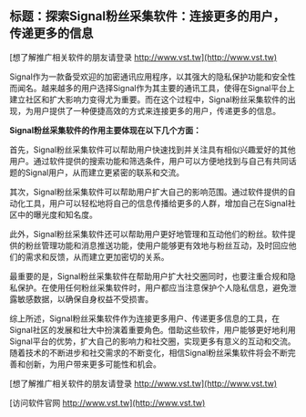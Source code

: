 ## **标题：探索Signal粉丝采集软件：连接更多的用户，传递更多的信息**

[想了解推广相关软件的朋友请登录 http://www.vst.tw](http://www.vst.tw)

Signal作为一款备受欢迎的加密通讯应用程序，以其强大的隐私保护功能和安全性而闻名。越来越多的用户选择Signal作为其主要的通讯工具，使得在Signal平台上建立社区和扩大影响力变得尤为重要。而在这个过程中，Signal粉丝采集软件的出现，为用户提供了一种便捷高效的方式来连接更多的用户，传递更多的信息。

**Signal粉丝采集软件的作用主要体现在以下几个方面：**

首先，Signal粉丝采集软件可以帮助用户快速找到并关注具有相似兴趣爱好的其他用户。通过软件提供的搜索功能和筛选条件，用户可以方便地找到与自己有共同话题的Signal用户，从而建立更紧密的联系和交流。

其次，Signal粉丝采集软件可以帮助用户扩大自己的影响范围。通过软件提供的自动化工具，用户可以轻松地将自己的信息传播给更多的人群，增加自己在Signal社区中的曝光度和知名度。

此外，Signal粉丝采集软件还可以帮助用户更好地管理和互动他们的粉丝。软件提供的粉丝管理功能和消息推送功能，使用户能够更有效地与粉丝互动，及时回应他们的需求和反馈，从而建立更加密切的关系。

最重要的是，Signal粉丝采集软件在帮助用户扩大社交圈同时，也要注重合规和隐私保护。在使用任何粉丝采集软件时，用户都应当注意保护个人隐私信息，避免泄露敏感数据，以确保自身权益不受损害。

综上所述，Signal粉丝采集软件作为连接更多用户、传递更多信息的工具，在Signal社区的发展和壮大中扮演着重要角色。借助这些软件，用户能够更好地利用Signal平台的优势，扩大自己的影响力和社交圈，实现更多有意义的互动和交流。随着技术的不断进步和社交需求的不断变化，相信Signal粉丝采集软件将会不断完善和创新，为用户带来更多可能性和机会。

[想了解推广相关软件的朋友请登录 http://www.vst.tw](http://www.vst.tw)


[访问软件官网 http://www.vst.tw](http://www.vst.tw)
